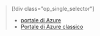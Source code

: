 > [!div class="op_single_selector"]
> * [portale di Azure](../articles/storage/storage-create-storage-account.md)
> * [Portale di Azure classico](../articles/storage/storage-create-storage-account-classic-portal.md)
> 
> 

